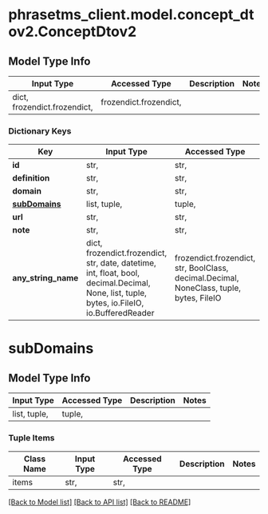 # phrasetms_client.model.concept_dtov2.ConceptDtov2

## Model Type Info

| Input Type                   | Accessed Type          | Description | Notes |
| ---------------------------- | ---------------------- | ----------- | ----- |
| dict, frozendict.frozendict, | frozendict.frozendict, |             |

### Dictionary Keys

| Key                           | Input Type                                                                                                                                  | Accessed Type                                                                           | Description                                                        | Notes      |
| ----------------------------- | ------------------------------------------------------------------------------------------------------------------------------------------- | --------------------------------------------------------------------------------------- | ------------------------------------------------------------------ | ---------- |
| **id**                        | str,                                                                                                                                        | str,                                                                                    |                                                                    | [optional] |
| **definition**                | str,                                                                                                                                        | str,                                                                                    |                                                                    | [optional] |
| **domain**                    | str,                                                                                                                                        | str,                                                                                    |                                                                    | [optional] |
| **[subDomains](#subDomains)** | list, tuple,                                                                                                                                | tuple,                                                                                  |                                                                    | [optional] |
| **url**                       | str,                                                                                                                                        | str,                                                                                    |                                                                    | [optional] |
| **note**                      | str,                                                                                                                                        | str,                                                                                    |                                                                    | [optional] |
| **any_string_name**           | dict, frozendict.frozendict, str, date, datetime, int, float, bool, decimal.Decimal, None, list, tuple, bytes, io.FileIO, io.BufferedReader | frozendict.frozendict, str, BoolClass, decimal.Decimal, NoneClass, tuple, bytes, FileIO | any string name can be used but the value must be the correct type | [optional] |

# subDomains

## Model Type Info

| Input Type   | Accessed Type | Description | Notes |
| ------------ | ------------- | ----------- | ----- |
| list, tuple, | tuple,        |             |

### Tuple Items

| Class Name | Input Type | Accessed Type | Description | Notes |
| ---------- | ---------- | ------------- | ----------- | ----- |
| items      | str,       | str,          |             |

[[Back to Model list]](../../README.md#documentation-for-models) [[Back to API list]](../../README.md#documentation-for-api-endpoints) [[Back to README]](../../README.md)
